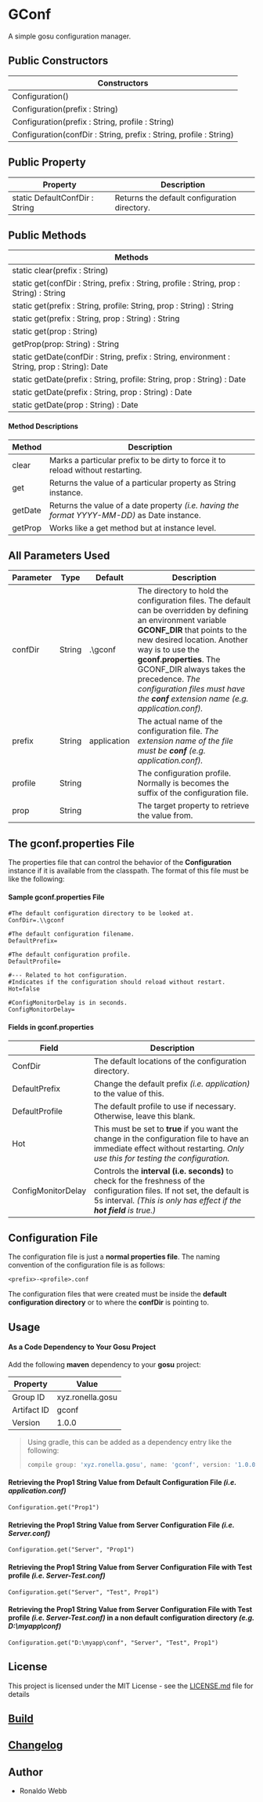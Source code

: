 # GConf

A simple gosu configuration manager.

## Public Constructors

| Constructors                                                 |
| ------------------------------------------------------------ |
| Configuration()                                              |
| Configuration(prefix : String)                               |
| Configuration(prefix : String, profile : String)             |
| Configuration(confDir : String, prefix : String, profile : String) |

## Public Property

| Property                       | Description                                  |
| ------------------------------ | -------------------------------------------- |
| static DefaultConfDir : String | Returns the default configuration directory. |

## Public Methods

| Methods                                                      |
| ------------------------------------------------------------ |
| static clear(prefix : String)                                |
| static get(confDir : String, prefix : String, profile : String, prop : String) : String |
| static get(prefix : String, profile: String, prop : String) : String |
| static get(prefix : String, prop : String) : String          |
| static get(prop : String)                                    |
| getProp(prop: String) : String                               |
| static getDate(confDir : String, prefix : String, environment : String, prop : String): Date |
| static getDate(prefix : String, profile: String, prop : String) : Date |
| static getDate(prefix : String, prop : String) : Date        |
| static getDate(prop : String) : Date                         |

#### Method Descriptions

| Method  | Description                                                  |
| ------- | ------------------------------------------------------------ |
| clear   | Marks a particular prefix to be dirty to force it to reload without restarting. |
| get     | Returns the value of a particular property as String instance. |
| getDate | Returns the value of a date property *(i.e. having the format YYYY-MM-DD)* as Date instance. |
| getProp | Works like a get method but at instance level.               |

## All Parameters Used

| Parameter | Type   | Default     | Description                                                  |
| --------- | ------ | ----------- | ------------------------------------------------------------ |
| confDir   | String | .\\gconf    | The directory to hold the configuration files. The default can be overridden by defining an environment variable **GCONF_DIR** that points to the new desired location. Another way is to use the **gconf.properties**. The GCONF_DIR always takes the precedence. *The configuration files must have the **conf** extension name (e.g. application.conf).* |
| prefix    | String | application | The actual name of the configuration file. *The extension name of the file must be **conf** (e.g. application.conf).* |
| profile   | String |             | The configuration profile. Normally is becomes the suffix of the  configuration file. |
| prop                 | String       |  |The target property to retrieve the value from.|

## The gconf.properties File

The properties file that can control the behavior of the **Configuration** instance if it is available from the classpath. The format of this file must be like the following:

#### Sample gconf.properties File

```gosu
#The default configuration directory to be looked at.
ConfDir=.\\gconf

#The default configuration filename.
DefaultPrefix=

#The default configuration profile.
DefaultProfile=

#--- Related to hot configuration.
#Indicates if the configuration should reload without restart.
Hot=false

#ConfigMonitorDelay is in seconds.
ConfigMonitorDelay=
```

#### Fields in gconf.properties

| Field              | Description                                                  |
| ------------------ | ------------------------------------------------------------ |
| ConfDir            | The default locations of the configuration directory.        |
| DefaultPrefix      | Change the default prefix *(i.e. application)* to the value of this. |
| DefaultProfile     | The default profile to use if necessary. Otherwise, leave this blank. |
| Hot                | This must be set to **true** if you want the change in the configuration file to have an immediate effect without restarting. *Only use this for testing the configuration.* |
| ConfigMonitorDelay | Controls the **interval (i.e. seconds)** to check for the freshness of the configuration files. If not set, the default is 5s interval. *(This is only has effect if the **hot field** is true.)* |

## Configuration File

The configuration file is just a **normal properties file**. The naming convention of the configuration file is as follows:

```
<prefix>-<profile>.conf
```

The configuration files that were created must be inside the **default configuration directory** or to where the **confDir** is pointing to.

## Usage

#### As a Code Dependency to Your Gosu Project

Add the following **maven** dependency to your **gosu** project:

| Property    | Value            |
| ----------- | ---------------- |
| Group ID    | xyz.ronella.gosu |
| Artifact ID | gconf            |
| Version     | 1.0.0            |

> Using gradle, this can be added as a dependency entry like the following:
>
> ```groovy
> compile group: 'xyz.ronella.gosu', name: 'gconf', version: '1.0.0'
> ```

#### Retrieving the Prop1 String Value from Default Configuration File *(i.e. application.conf)*

```
Configuration.get("Prop1")
```

#### Retrieving the Prop1 String Value from Server Configuration File *(i.e. Server.conf)*

```gosu
Configuration.get("Server", "Prop1")
```

#### Retrieving the Prop1 String Value from Server Configuration File  with Test profile *(i.e. Server-Test.conf)*

```gosu
Configuration.get("Server", "Test", Prop1")
```

#### Retrieving the Prop1 String Value from Server Configuration File  with Test profile *(i.e. Server-Test.conf)* in a non default configuration directory *(e.g. D:\myapp\conf)*

```gosu
Configuration.get("D:\myapp\conf", "Server", "Test", Prop1")
```

## License

This project is licensed under the MIT License - see the [LICENSE.md](LICENSE.md) file for details

## [Build](BUILD.md)

## [Changelog](CHANGELOG.md)

## Author

* Ronaldo Webb
